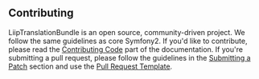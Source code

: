 Contributing
------------

LiipTranslationBundle is an open source, community-driven project. We follow the same
guidelines as core Symfony2. If you'd like to contribute, please read the
[Contributing Code][1] part of the documentation. If you're submitting a pull
request, please follow the guidelines in the [Submitting a Patch][2] section
and use the [Pull Request Template][3].

[1]: http://symfony.com/doc/current/contributing/code/index.html
[2]: http://symfony.com/doc/current/contributing/code/patches.html#check-list
[3]: http://symfony.com/doc/current/contributing/code/patches.html#make-a-pull-request